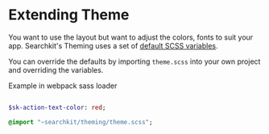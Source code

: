 # Extending Theme

You want to use the layout but want to adjust the colors, fonts to suit your app. Searchkit's Theming uses a set of [default SCSS variables](https://github.com/searchkit/searchkit/blob/staging/packages/searchkit/theming/vars.scss).

You can override the defaults by importing `theme.scss` into your own project and overriding the variables.

Example in webpack sass loader

```sass

$sk-action-text-color: red;

@import "~searchkit/theming/theme.scss";

```
